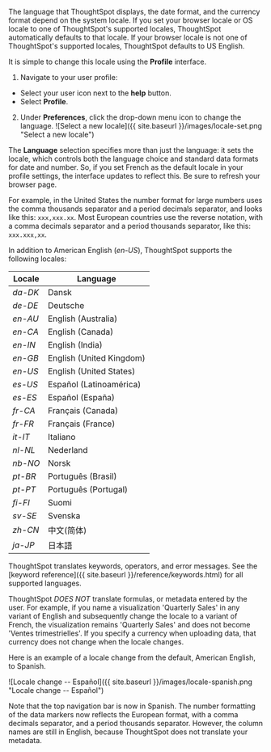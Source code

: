 The language that ThoughtSpot displays, the date format, and the currency format depend on the system locale. If you set your browser locale or OS locale to one of ThoughtSpot's supported locales, ThoughtSpot automatically defaults to that locale. If your browser locale is not one of ThoughtSpot's supported locales, ThoughtSpot defaults to US English.

It is simple to change this locale using the **Profile** interface.

1. Navigate to your user profile:
* Select your user icon next to the **help** button.
* Select **Profile**.
2. Under **Preferences**, click the drop-down menu icon to change the language.
    ![Select a new locale]({{ site.baseurl }}/images/locale-set.png "Select a new locale")

The **Language** selection specifies more than just the language: it sets the locale, which controls both the language choice and standard data formats for date and number. So, if you set French as the default locale in your profile settings, the interface updates to reflect this. Be sure to refresh your browser page.

For example, in the United States the number format for large numbers uses the comma thousands separator and a period decimals separator, and looks like this: `xxx,xxx.xx`. Most  European countries use the reverse notation, with a comma decimals separator and a period thousands separator, like this: `xxx.xxx,xx`.

In addition to American English (*en-US*), ThoughtSpot supports the following locales:

| Locale |  Language  
|---|---|
| *da-DK* | Dansk  |
| *de-DE* | Deutsche  |
| *en-AU* | English (Australia)  |
| *en-CA* | English (Canada)  |
| *en-IN* | English (India)   |
| *en-GB* | English (United Kingdom)  |
| *en-US* | English (United States)  |
| *es-US* | Español (Latinoamérica)  |
| *es-ES* | Español (España)  |
| *fr-CA* | Français (Canada)  |
| *fr-FR* | Français (France)  |
| *it-IT* | Italiano  |
| *nl-NL* | Nederland  |
| *nb-NO* | Norsk  |
| *pt-BR* | Português (Brasil)  |
| *pt-PT* | Português (Portugal)  |
| *fi-FI* | Suomi  |
| *sv-SE* | Svenska  |
| *zh-CN* | 中文(简体)  |
| *ja-JP* | 日本語  |

ThoughtSpot translates keywords, operators, and error messages. See the [keyword reference]({{ site.baseurl }}/reference/keywords.html) for all supported languages.

ThoughtSpot _DOES NOT_ translate formulas, or metadata entered by the user. For example, if you name a visualization 'Quarterly Sales' in any variant of English and subsequently change the locale to a variant of French, the visualization remains 'Quarterly Sales' and does not become 'Ventes trimestrielles'. If you specify a currency when uploading data, that currency does not change when the locale changes.

Here is an example of a locale change from the default, American English, to Spanish.

![Locale change -- Español]({{ site.baseurl }}/images/locale-spanish.png "Locale change -- Español")

Note that the top navigation bar is now in Spanish. The number formatting of the data markers now reflects the European format, with a comma decimals separator, and a period thousands separator. However, the column names are still in English, because ThoughtSpot does not translate your metadata.
